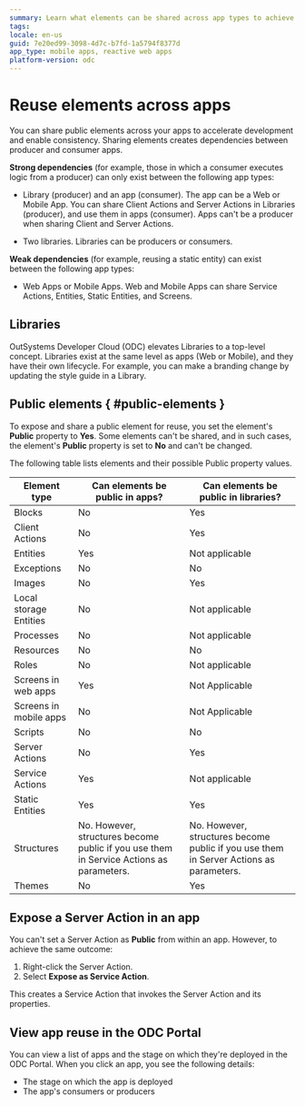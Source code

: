 ```yaml
---
summary: Learn what elements can be shared across app types to achieve a solid app architecture. 
tags:
locale: en-us
guid: 7e20ed99-3098-4d7c-b7fd-1a5794f8377d
app_type: mobile apps, reactive web apps
platform-version: odc
---
```


# Reuse elements across apps

You can share public elements across your apps to accelerate development and enable consistency. Sharing elements creates dependencies between producer and consumer apps.

**Strong dependencies** (for example, those in which a consumer executes logic from a producer) can only exist between the following app types:
 
* Library (producer) and an app (consumer). The app can be a Web or Mobile App. You can share Client Actions and Server Actions in Libraries (producer), and use them in apps (consumer). Apps can't be a producer when sharing Client and Server Actions.

* Two libraries. Libraries can be producers or consumers.
 
**Weak dependencies** (for example, reusing a static entity) can exist between the following app types:
 
* Web Apps or Mobile Apps. Web and Mobile Apps can share Service Actions, Entities, Static Entities, and Screens.

## Libraries
 
OutSystems Developer Cloud (ODC) elevates Libraries to a top-level concept. Libraries exist at the same level as apps (Web or Mobile), and they have their own lifecycle. For example, you can make a branding change by updating the style guide in a Library.
 
## Public elements { #public-elements }

To expose and share a public element for reuse, you set the element's **Public** property to **Yes**. Some elements can't be shared, and in such cases, the element's **Public** property is set to **No** and can't be changed.

The following table lists elements and their possible Public property values.
 
| Element type    | Can elements be public in apps? | Can elements be public in libraries? |
| --------------- | ------------------------------- | ------------------------------------ |
| Blocks                    | No                              | Yes                                  |
| Client Actions            | No                              | Yes                                  |
| Entities                  | Yes                             | Not applicable                       |
| Exceptions                | No                             | No                       |
| Images                    | No                              | Yes                                  |
| Local storage Entities    | No                              | Not applicable                       |
| Processes                 | No                              | Not applicable                       |
| Resources                 | No                              | No                                   |
| Roles                     | No                              | Not applicable                       |
| Screens in web apps       | Yes                             | Not Applicable                       |
| Screens in mobile apps    | No                             | Not Applicable                       |
| Scripts                   | No                              | No                                   |
| Server Actions            | No                              | Yes                                  |
| Service Actions           | Yes                             | Not applicable                       |
| Static Entities           | Yes                             | Yes                                  |
| Structures                | No. However, structures become public if you use them in Service Actions as parameters. | No. However, structures become public if you use them in Server Actions as parameters. |
| Themes                    | No                              | Yes                                  |

## Expose a Server Action in an app
 
You can't set a Server Action as **Public** from within an app. However, to achieve the same outcome:
 
1. Right-click the Server Action.
2. Select **Expose as Service Action**.

This creates a Service Action that invokes the Server Action and its properties.  
 
## View app reuse in the ODC Portal

You can view a list of apps and the stage on which they're deployed in the ODC Portal. When you click an app, you see the following details:

* The stage on which the app is deployed
* The app's consumers or producers
